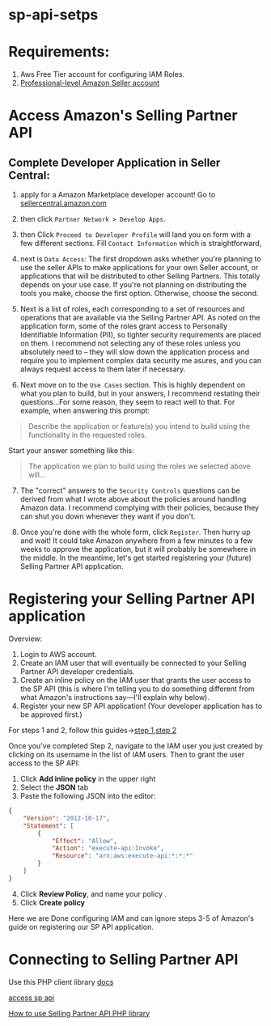 # sp-api-setps

Requirements:
===================
1. Aws Free Tier account for configuring IAM Roles.
2. [Professional-level Amazon Seller account](https://sellercentral.amazon.com/)

Access Amazon's Selling Partner API 
===================
## Complete Developer Application in Seller Central:
1. apply for a Amazon Marketplace developer account! Go to [sellercentral.amazon.com](https://sellercentral.amazon.com)
2. then click `Partner Network > Develop Apps`.

3. then Click `Proceed to Developer Profile` will land you on form with a few different sections. Fill `Contact Information` which is straightforward, 
4. next is  `Data Access`:
The first dropdown asks whether you're planning to use the seller APIs to make applications for your own Seller account, or applications that will be distributed to other Selling Partners. This totally depends on your use case. If you're not planning on distributing the tools you make, choose the first option. Otherwise, choose the second.
5. Next is a list of roles, each corresponding to a set of resources and operations that are available via the Selling Partner API. As noted on the application form, some of the roles grant access to Personally Identifiable Information (PII), so tighter security requirements are placed on them. I recommend not selecting any of these roles unless you absolutely need to – they will slow down the application process and require you to implement complex data security me asures, and you can always request access to them later if necessary.
6. Next move on to the `Use Cases` section. This is highly dependent on what you plan to build, but in your answers, I recommend restating their questions...For some reason, they seem to react well to that. For example, when answering this prompt:

> Describe the application or feature(s) you intend to build using the functionality in the requested roles.

Start your answer something like this:

> The application we plan to build using the roles we selected above will...

7. The "correct" answers to the `Security Controls` questions can be derived from what I wrote above about the policies around handling Amazon data. I recommend complying with their policies, because they can shut you down whenever they want if you don't.

8. Once you're done with the whole form, click `Register`. Then hurry up and wait! It could take Amazon anywhere from a few minutes to a few weeks to approve the application, but it will probably be somewhere in the middle. In the meantime, let's get started registering your (future) Selling Partner API application.

Registering your Selling Partner API application
================================================

Overview:
1.  Login to AWS account.
2.  Create an IAM user that will eventually be connected to your Selling Partner API developer credentials.
3.  Create an inline policy on the IAM user that grants the user access to the SP API (this is where I'm telling you to do something different from what Amazon's instructions say—I'll explain why below).
4.  Register your new SP API application! (Your developer application has to be approved first.)

For steps 1 and 2, follow this guides->[step 1](https://youtu.be/EAJOsBNRIQA),[step 2](https://youtu.be/KSjPTqNBlGc) 

Once you've completed Step 2, navigate to the IAM user you just created by clicking on its username in the list of IAM users. Then to grant the user access to the SP API:

1.  Click **Add inline policy** in the upper right
2.  Select the **JSON** tab
3.  Paste the following JSON into the editor:
```json
{
    "Version": "2012-10-17",
    "Statement": [
        {
            "Effect": "Allow",
            "Action": "execute-api:Invoke",
            "Resource": "arn:aws:execute-api:*:*:*"
        }
    ]
}
```
    
4.  Click **Review Policy**, and name your policy .
5.  Click **Create policy**

 Here we are Done configuring IAM and can ignore steps 3-5 of Amazon's guide on registering our SP API application.

Connecting to Selling Partner API
================================================
Use this PHP client library [docs](https://github.com/jlevers/selling-partner-api#setup)

[access sp api](https://www.highsidelabs.co/blog/selling-partner-api-access)

[How to use Selling Partner API PHP library ](https://www.highsidelabs.co/blog/spapi-php-library)








<!-- Go to `Developer central` and  Create new app.
 ![image](https://user-images.githubusercontent.com/89484481/217552820-109fa024-4819-42a7-8eb6-eeffdc8b91ec.png) -->


